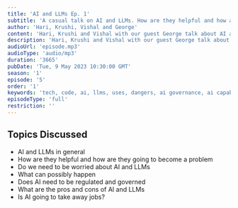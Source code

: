 ```yaml
---
title: 'AI and LLMs Ep. 1'
subtitle: 'A casual talk on AI and LLMs. How are they helpful and how are they going to become a problem. What can possibly happen.'
author: 'Hari, Krushi, Vishal and George'
content: 'Hari, Krushi and Vishal with our guest George talk about AI and LLMs'
description: 'Hari, Krushi and Vishal with our guest George talk about AI and LLMs'
audioUrl: 'episode.mp3'
audioType: 'audio/mp3'
duration: '3665'
pubDate: 'Tue, 9 May 2023 10:30:00 GMT'
season: '1'
episode: '5'
order: '1'
keywords: 'tech, code, ai, llms, uses, dangers, ai governance, ai capabilities, pros and cons, jobs, future'
episodeType: 'full'
restriction: ''
---
```


## Topics Discussed

- AI and LLMs in general
- How are they helpful and how are they going to become a problem
- Do we need to be worried about AI and LLMs
- What can possibly happen
- Does AI need to be regulated and governed
- What are the pros and cons of AI and LLMs
- Is AI going to take away jobs?
